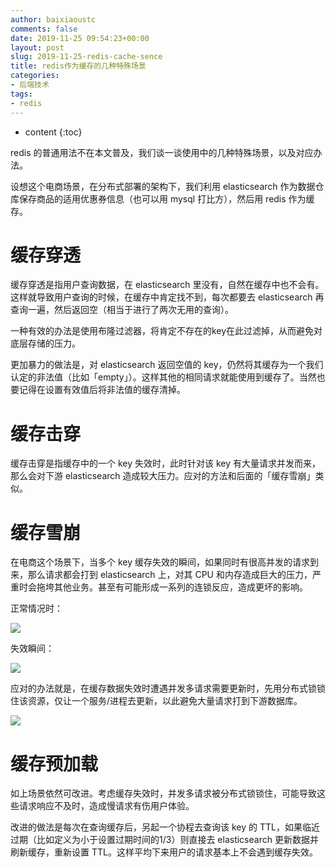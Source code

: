 ```yaml
---
author: baixiaoustc
comments: false
date: 2019-11-25 09:54:23+00:00
layout: post
slug: 2019-11-25-redis-cache-sence
title: redis作为缓存的几种特殊场景
categories:
- 后端技术
tags:
- redis 
---
```


* content 
{:toc}

redis 的普通用法不在本文普及，我们谈一谈使用中的几种特殊场景，以及对应办法。

设想这个电商场景，在分布式部署的架构下，我们利用 elasticsearch 作为数据仓库保存商品的适用优惠券信息（也可以用 mysql 打比方），然后用 redis 作为缓存。


# 缓存穿透

缓存穿透是指用户查询数据，在 elasticsearch 里没有，自然在缓存中也不会有。这样就导致用户查询的时候，在缓存中肯定找不到，每次都要去 elasticsearch 再查询一遍，然后返回空（相当于进行了两次无用的查询）。

一种有效的办法是使用布隆过滤器，将肯定不存在的key在此过滤掉，从而避免对底层存储的压力。

更加暴力的做法是，对 elasticsearch 返回空值的 key，仍然将其缓存为一个我们认定的非法值（比如「empty」）。这样其他的相同请求就能使用到缓存了。当然也要记得在设置有效值后将非法值的缓存清掉。


# 缓存击穿

缓存击穿是指缓存中的一个 key 失效时，此时针对该 key 有大量请求并发而来，那么会对下游 elasticsearch 造成较大压力。应对的方法和后面的「缓存雪崩」类似。


# 缓存雪崩

在电商这个场景下，当多个 key 缓存失效的瞬间，如果同时有很高并发的请求到来，那么请求都会打到 elasticsearch 上，对其 CPU 和内存造成巨大的压力，严重时会拖垮其他业务。甚至有可能形成一系列的连锁反应，造成更坏的影响。

正常情况时：

![](http://image99.renyit.com/image/WeWork%20Helper20191125072043.png)

失效瞬间：

![](http://image99.renyit.com/image/WeWork%20Helper20191125072141.png)

应对的办法就是，在缓存数据失效时遭遇并发多请求需要更新时，先用分布式锁锁住该资源，仅让一个服务/进程去更新，以此避免大量请求打到下游数据库。

![](http://image99.renyit.com/image/WeWork%20Helper20191125073505.png)


# 缓存预加载

如上场景依然可改进。考虑缓存失效时，并发多请求被分布式锁锁住，可能导致这些请求响应不及时，造成慢请求有伤用户体验。

改进的做法是每次在查询缓存后，另起一个协程去查询该 key 的 TTL，如果临近过期（比如定义为小于设置过期时间的1/3）则直接去 elasticsearch 更新数据并刷新缓存，重新设置 TTL。这样平均下来用户的请求基本上不会遇到缓存失效。

